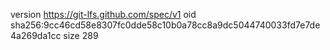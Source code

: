 version https://git-lfs.github.com/spec/v1
oid sha256:9cc46cd58e8307fc0dde58c10b0a78cc8a9dc5044740033fd7e7de4a269da1cc
size 289
